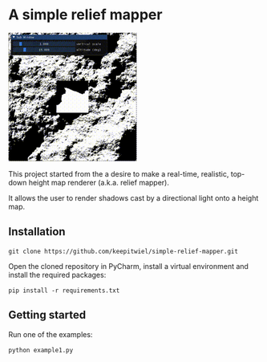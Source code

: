 # A simple relief mapper

![Example 1](example.gif)

This project started from the a desire to make a real-time, realistic,
top-down height map renderer (a.k.a. relief mapper).

It allows the user to render shadows cast by a directional light
onto a height map.

## Installation

```commandline
git clone https://github.com/keepitwiel/simple-relief-mapper.git
```

Open the cloned repository in PyCharm, install a virtual environment and install the required packages:

```commandline
pip install -r requirements.txt
```

## Getting started

Run one of the examples:
```commandline
python example1.py
```
